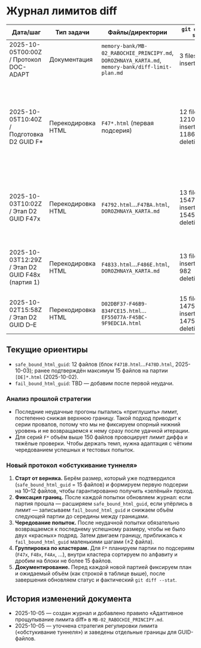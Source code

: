 # Журнал лимитов diff

| Дата/шаг | Тип задачи | Файлы/директории | `git diff --stat` | Статус | Комментарии |
| --- | --- | --- | --- | --- | --- |
| 2025-10-05T00:00Z / Протокол DOC-ADAPT | Документация | `memory-bank/MB-02_RABOCHIE_PRINCIPY.md`, `DOROZHNAYA_KARTA.md`, `memory-bank/diff-limit-plan.md` | 3 files, 25 insertions (+) | ✅ | Добавлено правило адаптивного прощупывания лимита diff и создан журнал. |
| 2025-10-05T10:40Z / Подготовка D2 GUID F* | Перекодировка HTML | `F47*.html` (первая подсерия) | 12 files, 1210 insertions(+), 1186 deletions(-) | ✅ | Стартовый блок на 12 файлов прошёл, стратегия «обстукивания туннеля» подтверждена; обновили `safe_bound_html_guid` и зафиксировали логи `logs/reencode-20251003T095151Z.json`, `logs/check_utf8-20251003T095227Z.json`. |
| 2025-10-03T10:02Z / Этап D2 GUID F47x | Перекодировка HTML | `F4792.html`…`F47BA.html`, `DOROZHNAYA_KARTA.md` | 13 files, 1547 insertions(+), 1545 deletions(-) | ✅ | Подсерия `F47x` закрыта: подтвердили безопасный объём (12 файлов), логи `logs/reencode-20251003T100140Z.json`, `logs/check_utf8-20251003T100152Z.json`, план обновлён. |
| 2025-10-03T12:29Z / Этап D2 GUID F48x (партия 1) | Перекодировка HTML | `F4833.html`…`F486E.html`, `DOROZHNAYA_KARTA.md` | 13 files, 984 insertions(+), 982 deletions(-) | ✅ | Партия на 12 файлов уложилась в лимит; charset обновлён, логи `logs/reencode-20251003T122902Z.json`, `logs/check_utf8-20251003T122949Z.json`. |
| 2025-10-02T15:58Z / Этап D2 GUID D–E | Перекодировка HTML | `D02DBF37-F46B9-834FCE15.html`…`EF55077A-F45BC-9F9EDC1A.html` | 15 files, 1475 insertions(+), 1475 deletions(-) | ✅ | Партия `[DE]*.html`, дифф симметричный, укладывается в лимит. Следующая калибровка — для `F*`. |

## Текущие ориентиры

- `safe_bound_html_guid`: 12 файлов (блок `F471B.html`…`F478D.html`, 2025-10-03); ранее подтверждён максимум 15 файлов на партии `[DE]*.html` (2025-10-02).
- `fail_bound_html_guid`: TBD — добавим после первой неудачи.

### Анализ прошлой стратегии

- Последние неудачные прогоны пытались «приглушить» лимит, постепенно снижая верхнюю границу. Такой подход приводит к серии провалов, потому что мы не фиксируем опорный нижний уровень и не возвращаемся к нему сразу после удачной итерации.
- Для серий `F*` объём выше 150 файлов провоцирует лимит диффа и тяжёлые проверки. Чтобы держать темп, нужна адаптация с чётким чередованием успешных и тестовых попыток.

### Новый протокол «обстукивание туннеля»

1. **Старт от верняка.** Берём размер, который уже подтвердился (`safe_bound_html_guid` = 15 файлов) и формируем первую подсерии на 10–12 файлов, чтобы гарантированно получить «зелёный» проход.
2. **Фиксация границ.** После каждой попытки обновляем журнал: если партия прошла — расширяем `safe_bound_html_guid`, если упёрлись в лимит — записываем `fail_bound_html_guid` и снижаем объём следующей партии до середины между границами.
3. **Чередование попыток.** После неудачной попытки обязательно возвращаемся к последнему успешному размеру, чтобы не было двух «красных» подряд. Затем двигаем границу, приближаясь к `fail_bound_html_guid` маленькими шагами (±2 файла).
4. **Группировка по кластерам.** Для `F*` планируем партии по подсериям (`F47x`, `F48x`, `F4Ax`, …), внутри кластера сортируем по алфавиту и дробим на блоки не более 15 файлов.
5. **Документирование.** Перед каждой новой партией фиксируем план и ожидаемый объём (как строкой в таблице выше), после завершения обновляем статус и фактический `git diff --stat`.

## История изменений документа

- 2025-10-05 — создан журнал и добавлено правило «Адаптивное прощупывание лимита diff» в `MB-02_RABOCHIE_PRINCIPY.md`.
- 2025-10-05 — уточнена стратегия регулировки лимита («обстукивание туннеля») и заведены отдельные границы для GUID-файлов.
